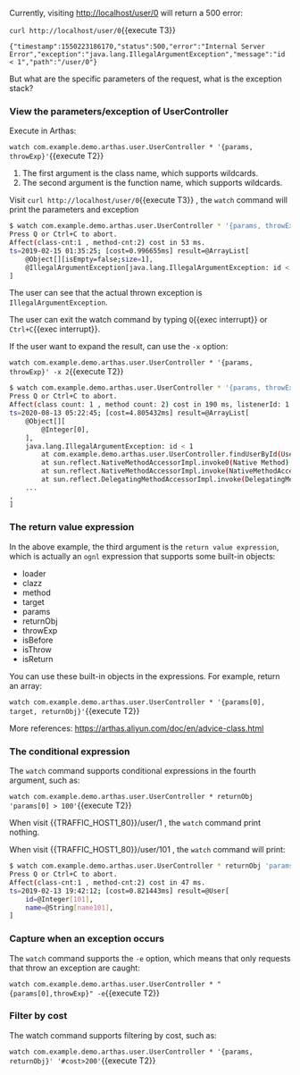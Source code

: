 Currently, visiting [http://localhost/user/0]({{TRAFFIC_HOST1_80}}/user/0) will return a 500 error:

`curl http://localhost/user/0`{{execute T3}}

```
{"timestamp":1550223186170,"status":500,"error":"Internal Server Error","exception":"java.lang.IllegalArgumentException","message":"id < 1","path":"/user/0"}
```

But what are the specific parameters of the request, what is the exception stack?

### View the parameters/exception of UserController

Execute in Arthas:

`watch com.example.demo.arthas.user.UserController * '{params, throwExp}'`{{execute T2}}

1. The first argument is the class name, which supports wildcards.
2. The second argument is the function name, which supports wildcards.

Visit `curl http://localhost/user/0`{{execute T3}} , the `watch` command will print the parameters and exception

```bash
$ watch com.example.demo.arthas.user.UserController * '{params, throwExp}'
Press Q or Ctrl+C to abort.
Affect(class-cnt:1 , method-cnt:2) cost in 53 ms.
ts=2019-02-15 01:35:25; [cost=0.996655ms] result=@ArrayList[
    @Object[][isEmpty=false;size=1],
    @IllegalArgumentException[java.lang.IllegalArgumentException: id < 1],
]
```

The user can see that the actual thrown exception is `IllegalArgumentException`.

The user can exit the watch command by typing `Q`{{exec interrupt}} or `Ctrl+C`{{exec interrupt}}.

If the user want to expand the result, can use the `-x` option:

`watch com.example.demo.arthas.user.UserController * '{params, throwExp}' -x 2`{{execute T2}}

```bash
$ watch com.example.demo.arthas.user.UserController * '{params, throwExp}' -x 2
Press Q or Ctrl+C to abort.
Affect(class count: 1 , method count: 2) cost in 190 ms, listenerId: 1
ts=2020-08-13 05:22:45; [cost=4.805432ms] result=@ArrayList[
    @Object[][
        @Integer[0],
    ],
    java.lang.IllegalArgumentException: id < 1
        at com.example.demo.arthas.user.UserController.findUserById(UserController.java:19)
        at sun.reflect.NativeMethodAccessorImpl.invoke0(Native Method)
        at sun.reflect.NativeMethodAccessorImpl.invoke(NativeMethodAccessorImpl.java:62)
        at sun.reflect.DelegatingMethodAccessorImpl.invoke(DelegatingMethodAccessorImpl.java:43)
    ...
,
]
```

### The return value expression

In the above example, the third argument is the `return value expression`, which is actually an `ognl` expression that supports some built-in objects:

- loader
- clazz
- method
- target
- params
- returnObj
- throwExp
- isBefore
- isThrow
- isReturn

You can use these built-in objects in the expressions. For example, return an array:

`watch com.example.demo.arthas.user.UserController * '{params[0], target, returnObj}'`{{execute T2}}

More references: https://arthas.aliyun.com/doc/en/advice-class.html

### The conditional expression

The `watch` command supports conditional expressions in the fourth argument, such as:

`watch com.example.demo.arthas.user.UserController * returnObj 'params[0] > 100'`{{execute T2}}

When visit {{TRAFFIC_HOST1_80}}/user/1 , the `watch` command print nothing.

When visit {{TRAFFIC_HOST1_80}}/user/101 , the `watch` command will print:

```bash
$ watch com.example.demo.arthas.user.UserController * returnObj 'params[0] > 100'
Press Q or Ctrl+C to abort.
Affect(class-cnt:1 , method-cnt:2) cost in 47 ms.
ts=2019-02-13 19:42:12; [cost=0.821443ms] result=@User[
    id=@Integer[101],
    name=@String[name101],
]
```

### Capture when an exception occurs

The `watch` command supports the `-e` option, which means that only requests that throw an exception are caught:

`watch com.example.demo.arthas.user.UserController * "{params[0],throwExp}" -e`{{execute T2}}

### Filter by cost

The watch command supports filtering by cost, such as:

`watch com.example.demo.arthas.user.UserController * '{params, returnObj}' '#cost>200'`{{execute T2}}
